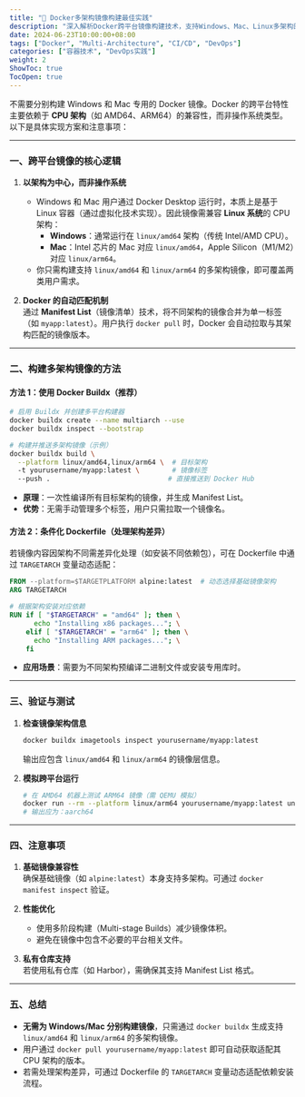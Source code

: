 ```yaml
---
title: "🐳 Docker多架构镜像构建最佳实践"
description: "深入解析Docker跨平台镜像构建技术，支持Windows、Mac、Linux多架构部署"
date: 2024-06-23T10:00:00+08:00
tags: ["Docker", "Multi-Architecture", "CI/CD", "DevOps"]
categories: ["容器技术", "DevOps实践"]
weight: 2
ShowToc: true
TocOpen: true
---
```


不需要分别构建 Windows 和 Mac 专用的 Docker 镜像。Docker 的跨平台特性主要依赖于 **CPU 架构**（如 AMD64、ARM64）的兼容性，而非操作系统类型。以下是具体实现方案和注意事项：

---

### 一、跨平台镜像的核心逻辑
1. **以架构为中心，而非操作系统**  
   - Windows 和 Mac 用户通过 Docker Desktop 运行时，本质上是基于 Linux 容器（通过虚拟化技术实现）。因此镜像需兼容 **Linux 系统**的 CPU 架构：
     - **Windows**：通常运行在 `linux/amd64` 架构（传统 Intel/AMD CPU）。
     - **Mac**：Intel 芯片的 Mac 对应 `linux/amd64`，Apple Silicon（M1/M2）对应 `linux/arm64`。
   - 你只需构建支持 `linux/amd64` 和 `linux/arm64` 的多架构镜像，即可覆盖两类用户需求。

2. **Docker 的自动匹配机制**  
   通过 **Manifest List**（镜像清单）技术，将不同架构的镜像合并为单一标签（如 `myapp:latest`）。用户执行 `docker pull` 时，Docker 会自动拉取与其架构匹配的镜像版本。

---

### 二、构建多架构镜像的方法
#### 方法 1：使用 Docker Buildx（推荐）
```bash
# 启用 Buildx 并创建多平台构建器
docker buildx create --name multiarch --use
docker buildx inspect --bootstrap

# 构建并推送多架构镜像（示例）
docker buildx build \
  --platform linux/amd64,linux/arm64 \  # 目标架构
  -t yourusername/myapp:latest \        # 镜像标签
  --push .                             # 直接推送到 Docker Hub
```
- **原理**：一次性编译所有目标架构的镜像，并生成 Manifest List。
- **优势**：无需手动管理多个标签，用户只需拉取一个镜像名。

#### 方法 2：条件化 Dockerfile（处理架构差异）
若镜像内容因架构不同需差异化处理（如安装不同依赖包），可在 Dockerfile 中通过 `TARGETARCH` 变量动态适配：
```dockerfile
FROM --platform=$TARGETPLATFORM alpine:latest  # 动态选择基础镜像架构
ARG TARGETARCH

# 根据架构安装对应依赖
RUN if [ "$TARGETARCH" = "amd64" ]; then \
      echo "Installing x86 packages..."; \
    elif [ "$TARGETARCH" = "arm64" ]; then \
      echo "Installing ARM packages..."; \
    fi
```
- **应用场景**：需要为不同架构预编译二进制文件或安装专用库时。

---

### 三、验证与测试
1. **检查镜像架构信息**  
   ```bash
   docker buildx imagetools inspect yourusername/myapp:latest
   ```
   输出应包含 `linux/amd64` 和 `linux/arm64` 的镜像层信息。

2. **模拟跨平台运行**  
   ```bash
   # 在 AMD64 机器上测试 ARM64 镜像（需 QEMU 模拟）
   docker run --rm --platform linux/arm64 yourusername/myapp:latest uname -m
   # 输出应为：aarch64
   ```

---

### 四、注意事项
1. **基础镜像兼容性**  
   确保基础镜像（如 `alpine:latest`）本身支持多架构。可通过 `docker manifest inspect` 验证。

2. **性能优化**  
   - 使用多阶段构建（Multi-stage Builds）减少镜像体积。
   - 避免在镜像中包含不必要的平台相关文件。

3. **私有仓库支持**  
   若使用私有仓库（如 Harbor），需确保其支持 Manifest List 格式。

---

### 五、总结
- **无需为 Windows/Mac 分别构建镜像**，只需通过 `docker buildx` 生成支持 `linux/amd64` 和 `linux/arm64` 的多架构镜像。
- 用户通过 `docker pull yourusername/myapp:latest` 即可自动获取适配其 CPU 架构的版本。
- 若需处理架构差异，可通过 Dockerfile 的 `TARGETARCH` 变量动态适配依赖安装流程。